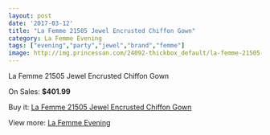 ```yaml
---
layout: post
date: '2017-03-12'
title: "La Femme 21505 Jewel Encrusted Chiffon Gown"
category: La Femme Evening
tags: ["evening","party","jewel","brand","femme"]
image: http://img.princessan.com/24092-thickbox_default/la-femme-21505-jewel-encrusted-chiffon-gown.jpg
---
```

La Femme 21505 Jewel Encrusted Chiffon Gown

On Sales: **$401.99**
<a href="https://www.princessan.com/en/la-femme-evening/11158-la-femme-21505-jewel-encrusted-chiffon-gown.html"><amp-img layout="responsive" width="600" height="600" src="//img.princessan.com/24092-thickbox_default/la-femme-21505-jewel-encrusted-chiffon-gown.jpg" alt="La Femme 21505 Jewel Encrusted Chiffon Gown 0" /></a>
<a href="https://www.princessan.com/en/la-femme-evening/11158-la-femme-21505-jewel-encrusted-chiffon-gown.html"><amp-img layout="responsive" width="600" height="600" src="//img.princessan.com/24096-thickbox_default/la-femme-21505-jewel-encrusted-chiffon-gown.jpg" alt="La Femme 21505 Jewel Encrusted Chiffon Gown 1" /></a>
<a href="https://www.princessan.com/en/la-femme-evening/11158-la-femme-21505-jewel-encrusted-chiffon-gown.html"><amp-img layout="responsive" width="600" height="600" src="//img.princessan.com/24095-thickbox_default/la-femme-21505-jewel-encrusted-chiffon-gown.jpg" alt="La Femme 21505 Jewel Encrusted Chiffon Gown 2" /></a>
<a href="https://www.princessan.com/en/la-femme-evening/11158-la-femme-21505-jewel-encrusted-chiffon-gown.html"><amp-img layout="responsive" width="600" height="600" src="//img.princessan.com/24094-thickbox_default/la-femme-21505-jewel-encrusted-chiffon-gown.jpg" alt="La Femme 21505 Jewel Encrusted Chiffon Gown 3" /></a>
<a href="https://www.princessan.com/en/la-femme-evening/11158-la-femme-21505-jewel-encrusted-chiffon-gown.html"><amp-img layout="responsive" width="600" height="600" src="//img.princessan.com/24093-thickbox_default/la-femme-21505-jewel-encrusted-chiffon-gown.jpg" alt="La Femme 21505 Jewel Encrusted Chiffon Gown 4" /></a>

Buy it: [La Femme 21505 Jewel Encrusted Chiffon Gown](https://www.princessan.com/en/la-femme-evening/11158-la-femme-21505-jewel-encrusted-chiffon-gown.html "La Femme 21505 Jewel Encrusted Chiffon Gown")

View more: [La Femme Evening](https://www.princessan.com/en/29-la-femme-evening "La Femme Evening")
